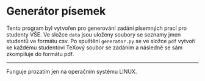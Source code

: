 # Generátor písemek

Tento program byl vytvořen pro generování zadání písemných prací pro studenty VŠE. Ve složce `data` jsou uloženy soubory se seznamy jmen studentů ve formátu csv. Po spuštění `generator.py` se ve složce `pdf` vytvoří ke každému studentovi TeXový soubor se zadáním a následně se sám zkompiluje do formátu pdf.

---

Funguje prozatím jen na operačním systému LINUX.